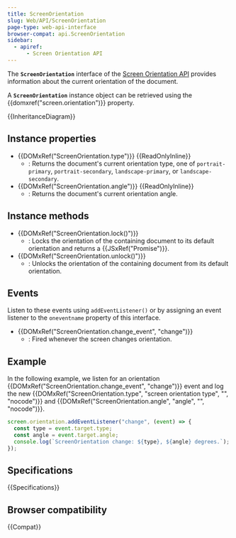 ```yaml
---
title: ScreenOrientation
slug: Web/API/ScreenOrientation
page-type: web-api-interface
browser-compat: api.ScreenOrientation
sidebar:
  - apiref:
      - Screen Orientation API
---
```


The **`ScreenOrientation`** interface of the [Screen Orientation API](/en-US/docs/Web/API/Screen_Orientation_API) provides information about the current orientation of the document.

A **`ScreenOrientation`** instance object can be retrieved using the {{domxref("screen.orientation")}} property.

{{InheritanceDiagram}}

## Instance properties

- {{DOMxRef("ScreenOrientation.type")}} {{ReadOnlyInline}}
  - : Returns the document's current orientation type, one of `portrait-primary`, `portrait-secondary`, `landscape-primary`, or `landscape-secondary`.
- {{DOMxRef("ScreenOrientation.angle")}} {{ReadOnlyInline}}
  - : Returns the document's current orientation angle.

## Instance methods

- {{DOMxRef("ScreenOrientation.lock()")}}
  - : Locks the orientation of the containing document to its default orientation and returns a {{JSxRef("Promise")}}.
- {{DOMxRef("ScreenOrientation.unlock()")}}
  - : Unlocks the orientation of the containing document from its default orientation.

## Events

Listen to these events using `addEventListener()` or by assigning an event listener to the `oneventname` property of this interface.

- {{DOMxRef("ScreenOrientation.change_event", "change")}}
  - : Fired whenever the screen changes orientation.

## Example

In the following example, we listen for an orientation {{DOMxRef("ScreenOrientation.change_event", "change")}} event and log the new {{DOMxRef("ScreenOrientation.type", "screen orientation type", "", "nocode")}} and {{DOMxRef("ScreenOrientation.angle", "angle", "", "nocode")}}.

```js
screen.orientation.addEventListener("change", (event) => {
  const type = event.target.type;
  const angle = event.target.angle;
  console.log(`ScreenOrientation change: ${type}, ${angle} degrees.`);
});
```

## Specifications

{{Specifications}}

## Browser compatibility

{{Compat}}
